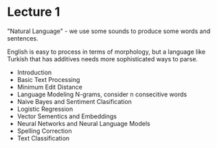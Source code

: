 # Lecture 1

"Natural Language" - we use some sounds to produce some words and sentences.

English is easy to process in terms of morphology, but a language like Turkish that has additives needs more sophisticated ways to parse.

- Introduction
- Basic Text Processing
- Minimum Edit Distance
- Language Modeling N-grams, consider n consecitive words
- Naive Bayes and Sentiment Clasification
- Logistic Regression
- Vector Sementics and Embeddings
- Neural Networks and Neural Language Models
- Spelling Correction
- Text Classification
